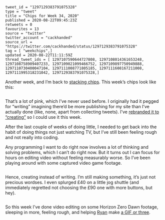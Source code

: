 ```
tweet_id = "1297129383791075328"
type = "tweet"
title = "Chips for Week 34, 2020"
published = 2020-08-22T09:45:23Z
retweets = 0
favourites = 13
source = "twitter"
twitter_account = "cackhanded"
source_url = "https://twitter.com/cackhanded/status/1297129383791075328"
tag = [ "weekchips",]
updated = 2020-08-22T11:11:59Z
thread_tweet_ids = [ 1297107590644727808, 1297108014361653248, 1297108758909407233, 1297109021099466752, 1297109897750949888, 1297110730400047104, 1297111008771805185, 1297111608167211008, 1297111995318231042, 1297129383791075328,]
```

Another week, and I’m back to
[stacking chips](/2020/06/19/my-week-in-poker-chips).
This week’s chips look like this:

<p class='image'><img src='https://mnf.m17s.net/2020/08/22/EgBA1VaWoAADK2X.jpg' alt=''></p>

That’s a lot of pink, which I’ve never used before. I originally had it pegged
for “writing” imagining there’d be more publishing for my site than I’ve
actually done (like, none, apart from collecting tweets). I’ve
[rebranded it to “creating”](/2020/08/22/my-weekchips-markers)
so I could use it this week.

After the last couple of weeks of doing little, I needed to get back into the habit of doing things not just watching TV, but I’ve still been feeling rough and not really into coding.

Any programming I want to do right now involves a lot of thinking and solving problems, which I can’t do right now. But it turns out I can focus for hours on editing video without feeling measurably worse. So I’ve been playing around with some captured video game footage.

<p class='image'><img src='https://mnf.m17s.net/2020/08/22/EgBUSUSXYAA0NtE.jpg' alt=''></p>

Hence, creating instead of writing. I’m still making something, it’s just not precious wordses. I even splurged £40 on a little jog shuttle (and immediately regretted not choosing the £90 one with more buttons, but hey).

<p class='image'><img src='https://mnf.m17s.net/2020/08/22/EgBDUgeXsAEPD6R.jpg' alt=''></p>


So this week I’ve done video editing on some Horizon Zero Dawn footage,
sleeping in more, feeling rough, and helping
[Ryan](https://twitter.com/rnalexander) make
[a GIF or three](https://github.com/norm/gifs.cackhanded.net/commit/ba47742ab11e8cdf6a320fd08af8827d47fc734a).

